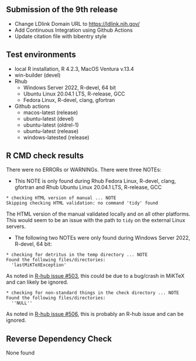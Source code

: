 ## Submission of the 9th release
* Change LDlink Domain URL to https://ldlink.nih.gov/ 
* Add Continuous Integration using Github Actions
* Update citation file with bibentry style

## Test environments
* local R installation, R 4.2.3, MacOS Ventura v.13.4
* win-builder (devel)
* Rhub
  * Windows Server 2022, R-devel, 64 bit
  * Ubuntu Linux 20.04.1 LTS, R-release, GCC
  * Fedora Linux, R-devel, clang, gfortran
* Github actions
  * macos-latest (release)
  * ubuntu-latest (devel)
  * ubuntu-latest (oldrel-1)
  * ubuntu-latest (release)
  * windows-latested (release)
  
## R CMD check results
There were no ERRORs or WARNINGs. 
There were three NOTEs:

* This NOTE is only found during Rhub Fedora Linux, R-devel, clang, gfortran and 
Rhub Ubuntu Linux 20.04.1 LTS, R-release, GCC

```
* checking HTML version of manual ... NOTE
Skipping checking HTML validation: no command 'tidy' found
```
The HTML version of the manual validated locally and on all other platforms.  This would seem to be an issue with the path to `tidy` on the external Linux servers.

* The following two NOTEs were only found during Windows Server 2022, R-devel, 64 bit:

```
* checking for detritus in the temp directory ... NOTE
Found the following files/directories:
  'lastMiKTeXException'
```
As noted in [R-hub issue #503](https://github.com/r-hub/rhub/issues/503), this could be due to a bug/crash in MiKTeX and can likely be ignored.

```
* checking for non-standard things in the check directory ... NOTE
Found the following files/directories:
  ''NULL''
```
As noted in [R-hub issue #506](https://github.com/r-hub/rhub/issues/560), this is probably an R-hub issue and can be ignored.

## Reverse Dependency Check
None found
